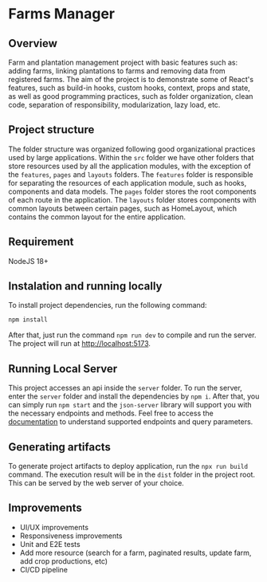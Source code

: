 # Farms Manager

## Overview

Farm and plantation management project with basic features such as: adding farms, linking plantations to farms and removing data from registered farms. The aim of the project is to demonstrate some of React's features, such as build-in hooks, custom hooks, context, props and state, as well as good programming practices, such as folder organization, clean code, separation of responsibility, modularization, lazy load, etc.

## Project structure

The folder structure was organized following good organizational practices used by large applications. Within the `src` folder we have other folders that store resources used by all the application modules, with the exception of the `features`, `pages` and `layouts` folders. The `features` folder is responsible for separating the resources of each application module, such as hooks, components and data models. The `pages` folder stores the root components of each route in the application. The `layouts` folder stores components with common layouts between certain pages, such as HomeLayout, which contains the common layout for the entire application.

## Requirement

NodeJS 18+

## Instalation and running locally

To install project dependencies, run the following command:

```bash
npm install
```

After that, just run the command `npm run dev` to compile and run the server. The project will run at [http://localhost:5173](http://localhost:5173).

## Running Local Server

This project accesses an api inside the `server` folder. To run the server, enter the `server` folder and install the dependencies by `npm i`. After that, you can simply run `npm start` and the `json-server` library will support you with the necessary endpoints and methods. Feel free to access the [documentation](https://www.npmjs.com/package/json-server) to understand supported endpoints and query parameters.

## Generating artifacts

To generate project artifacts to deploy application, run the `npx run build` command. The execution result will be in the `dist` folder in the project root. This can be served by the web server of your choice.

## Improvements

- UI/UX improvements
- Responsiveness improvements
- Unit and E2E tests
- Add more resource (search for a farm, paginated results, update farm, add crop productions, etc)
- CI/CD pipeline
